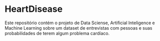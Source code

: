 # HeartDisease
Este repositório contém o projeto de Data Sciense, Artificial Inteligence e Machine Learning sobre um dataset de entrevistas com pessoas e suas probabilidades de terem algum problema cardíaco.
